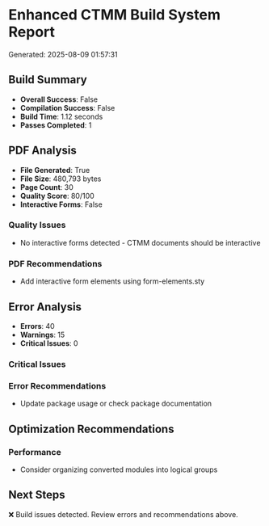 
# Enhanced CTMM Build System Report
Generated: 2025-08-09 01:57:31

## Build Summary
- **Overall Success**: False
- **Compilation Success**: False
- **Build Time**: 1.12 seconds
- **Passes Completed**: 1

## PDF Analysis
- **File Generated**: True
- **File Size**: 480,793 bytes
- **Page Count**: 30
- **Quality Score**: 80/100
- **Interactive Forms**: False

### Quality Issues
- No interactive forms detected - CTMM documents should be interactive

### PDF Recommendations
- Add interactive form elements using form-elements.sty

## Error Analysis
- **Errors**: 40
- **Warnings**: 15
- **Critical Issues**: 0

### Critical Issues

### Error Recommendations
- Update package usage or check package documentation

## Optimization Recommendations

### Performance
- Consider organizing converted modules into logical groups

## Next Steps
❌ Build issues detected. Review errors and recommendations above.
